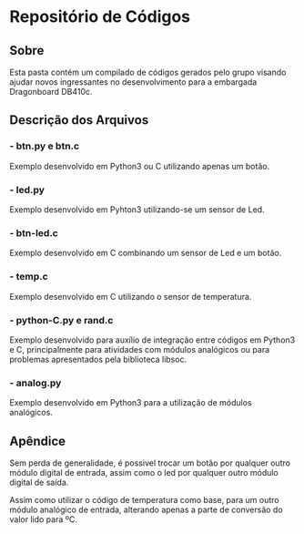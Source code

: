 # Repositório de Códigos

## Sobre
Esta pasta contém um compilado de códigos gerados pelo grupo visando ajudar novos ingressantes no desenvolvimento para a embargada Dragonboard DB410c.

## Descrição dos Arquivos

### - btn.py e btn.c
Exemplo desenvolvido em Python3 ou C utilizando apenas um botão.

### - led.py
Exemplo desenvolvido em Pyhton3 utilizando-se um sensor de Led.

### - btn-led.c
Exemplo desenvolvido em C combinando um sensor de Led e um botão.

### - temp.c 
Exemplo desenvolvido em C utilizando o sensor de temperatura.

### - python-C.py e rand.c
Exemplo desenvolvido para auxílio de integração entre códigos em Python3 e C, principalmente para atividades com módulos analógicos ou para problemas apresentados pela biblioteca libsoc.

### - analog.py
Exemplo desenvolvido em Python3 para a utilização de módulos analógicos.

## Apêndice
Sem perda de generalidade, é possivel trocar um botão por qualquer outro módulo digital de entrada,
assim como o led por qualquer outro módulo digital de saída.

Assim como utilizar o código de temperatura como base, para um outro módulo analógico de entrada, alterando apenas a parte de conversão do valor lido para ºC.
